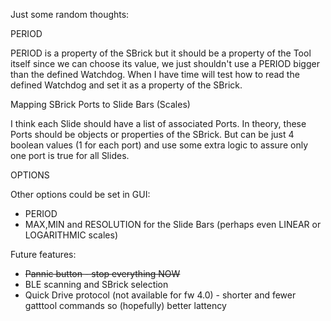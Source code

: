 Just some random thoughts:

PERIOD

PERIOD is a property of the SBrick but it should be a property of the Tool itself since we can choose its value, we just shouldn't use a PERIOD bigger than the defined Watchdog.
When I have time will test how to read the defined Watchdog and set it as a property of the SBrick.

Mapping SBrick Ports to Slide Bars (Scales)

I think each Slide should have a list of associated Ports. In theory, these Ports should be objects or properties of the SBrick.
But can be just 4 boolean values (1 for each port) and use some extra logic to assure only one port is true for all Slides.

OPTIONS

Other options could be set in GUI:
- PERIOD
- MAX,MIN and RESOLUTION for the Slide Bars (perhaps even LINEAR or LOGARITHMIC scales)

Future features:
- ~~Pannic button - stop everything NOW~~
- BLE scanning and SBrick selection
- Quick Drive protocol (not available for fw 4.0) - shorter and fewer gatttool commands so (hopefully) better lattency
